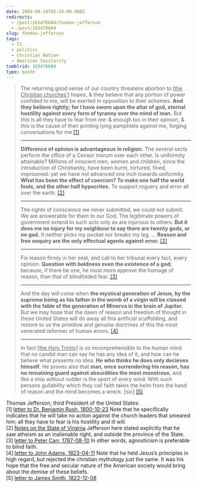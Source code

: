 ```yaml
---
date: 2009-08-18T05:34:00.000Z
redirects:
  - /post/165476684/thomas-jefferson
  - /post/165476684
slug: thomas-jefferson
tags:
  - TJ
  - politics
  - Christian Nation
  - American Secularity
tumblrid: 165476684
type: quote
---
```

> <p>The returning good sense of our country threatens abortion to <ins>[the Christian churches’]</ins> hopes, &amp; they believe that any portion of power confided to me, will be exerted in opposition to their schemes. <strong>And they believe rightly; for I have sworn upon the altar of god, eternal hostility against every form of tyranny over the mind of man.</strong> But this is all they have to fear from me: &amp; enough too in their opinion, &amp; this is the cause of their printing lying pamphlets against me, forging conversations for me <a href="#tj-cite-1">[1]</a></p>
> 
> <hr><p><strong>Difference of opinion is advantageous in religion.</strong> The several sects perform the office of a <i lang="lat">Censor morum</i> over each other. Is uniformity attainable? Millions of innocent men, women and children, since the introduction of Christianity, have been burnt, tortured, fined, imprisoned: yet we have not advanced one inch towards uniformity. <strong>What has been the effect of coercion? To make one half the world fools, and the other half hypocrites.</strong> To support roguery and error all over the earth. <a href="#tj-cite-2">[2]</a></p>
> 
> <hr><p>The rights of conscience we never submitted, we could not submit. We are answerable for them to our God. The legitimate powers of government extend to such acts only as are injurious to others. <strong>But it does me no injury for my neighbour to say there are twenty gods, or no god.</strong> It neither picks my pocket nor breaks my leg. … <strong>Reason and free enquiry are the only effectual agents against error.</strong> <a href="#tj-cite-2">[2]</a></p>
> 
> <hr><p>Fix reason firmly in her seat, and call to her tribunal every fact, every opinion. <strong>Question with boldness even the existence of a god;</strong> because, if there be one, he must more approve the homage of reason, than that of blindfolded fear. <a href="#tj-cite-3">[3]</a></p>
> 
> <hr><p>And the day will come when <strong>the mystical generation of Jesus, by the supreme being as his father in the womb of a virgin will be classed with the fable of the generation of Minerva in the brain of Jupiter.</strong> But we may hope that the dawn of reason and freedom of thought in these United States will do away all this artificial scaffolding, and restore to us the primitive and genuine doctrines of this the most venerated reformer of human errors. <a href="#tj-cite-4">[4]</a></p>
> 
> <hr><p>In fact <ins>[the Holy Trinity]</ins> is so incomprehensible to the human mind that no candid man can say he has any idea of it, and how can he believe what presents no idea. <strong>He who thinks he does only decieves himself.</strong> He proves also that <strong>man, once surrendering his reason, has no remaining guard against absurdities the most monstrous</strong>, and like a ship without rudder is the sport of every wind. With such persons gullability which they call faith takes the helm from the hand of reason and the mind becomes a wreck. [sic] <a href="#tj-cite-5">[5]</a></p>

Thomas Jefferson, third President of the United States:<br/>[1] <a href="http://lachlan.bluehaze.com.au/lit/jeff04.htm">letter to Dr. Benjamin Rush, 1800-10-23</a> Note that he specifically indicates that he will take no action against the church leaders that smeared him; all they have to fear is his hostility and ill will.<br/>[2] <a href="http://tjportal.monticello.org/cgi-bin/Pwebrecon.cgi?BBID=392">Notes on the State of Virginia</a> Jefferson here stated explicitly that he saw atheism as an inalienable right, and outside the province of the State.<br/>[3] <a href="http://tjportal.monticello.org/cgi-bin/Pwebrecon.cgi?BBID=6323">letter to Peter Carr, 1787-08-10</a> In other words, agnosticism is preferable to blind faith.<br/>[4] <a href="http://tjportal.monticello.org/cgi-bin/Pwebrecon.cgi?BBID=2607">letter to John Adams, 1823-04-11</a>  Note that he held Jesus&rsquo;s principles in high regard, but rejected the christian mythology just the same.  It was his hope that the free and secular nature of the American society would bring about the demise of these beliefs.<br/>[5] <a href="http://memory.loc.gov/cgi-bin/ampage?collId=mtj1&amp;fileName=mtj1page053.db&amp;recNum=577">letter to James Smith, 1822-12-08</a>

